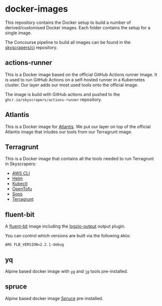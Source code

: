 # docker-images

This repository contains the Docker setup to build a number of derived/customised
Docker images. Each folder contains the setup for a single image.

The Concourse pipeline to build all images can be found in the
[skyscrapers/ci](https://github.com/skyscrapers/ci) repository.

## actions-runner

This is a Docker image based on the official GitHub Actions runner image. It is used to run GitHub Actions on a self-hosted runner in a Kubernetes cluster.
Our layer adds our most used tools onto the official image.

The image is build with GitHub actions and pushed to the `ghcr.io/skyscrapers/actions-runner` repository.

## Atlantis

This is a Docker image for [Atlantis](https://www.runatlantis.io/). We put our layer on top of the official Atlantis image that inludes our tools from our Terragrunt image.

## Terragrunt

This is a Docker image that contains all the tools needed to run Terragrunt in Skyscrapers:

* [AWS CLI](https://aws.amazon.com/cli/)
* [Helm](https://helm.sh/)
* [Kubectl](https://kubernetes.io/docs/reference/kubectl/overview/)
* [OpenTofu](https://github.com/opentofu/opentofu)
* [Sops](https://github.com/mozilla/sops)
* [Terragrunt](https://terragrunt.gruntwork.io/)

## fluent-bit

A [fluent-bit](https://github.com/fluent/fluent-bit) image including the [logzio-output](https://github.com/logzio/fluent-bit-logzio-output) output plugin.

You can control which versions are built via the following `ARG`s:

```docker
ARG FLB_VERSION=2.2.1-debug
```

## yq

Alpine based docker image with [`yq`](https://github.com/kislyuk/yq) and [`jq`](https://stedolan.github.io/jq/) tools pre-installed.

## spruce

Alpine based docker image [Spruce](https://github.com/geofffranks/spruce) pre-installed.
